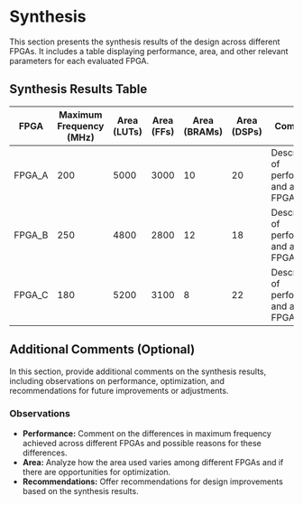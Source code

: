 # Synthesis

This section presents the synthesis results of the design across different FPGAs. It includes a table displaying performance, area, and other relevant parameters for each evaluated FPGA.

## Synthesis Results Table

| FPGA    | Maximum Frequency (MHz) | Area (LUTs) | Area (FFs) | Area (BRAMs) | Area (DSPs) | Comments                                      |
|---------|--------------------------|-------------|------------|--------------|-------------|-----------------------------------------------|
| FPGA_A  | 200                      | 5000        | 3000       | 10           | 20          | Description of performance and area for FPGA_A |
| FPGA_B  | 250                      | 4800        | 2800       | 12           | 18          | Description of performance and area for FPGA_B |
| FPGA_C  | 180                      | 5200        | 3100       | 8            | 22          | Description of performance and area for FPGA_C |

## Additional Comments (Optional)

In this section, provide additional comments on the synthesis results, including observations on performance, optimization, and recommendations for future improvements or adjustments.

### Observations

- **Performance:** Comment on the differences in maximum frequency achieved across different FPGAs and possible reasons for these differences.
- **Area:** Analyze how the area used varies among different FPGAs and if there are opportunities for optimization.
- **Recommendations:** Offer recommendations for design improvements based on the synthesis results.
